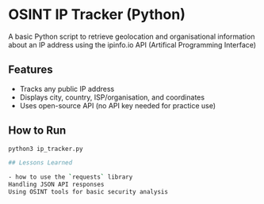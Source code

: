 # OSINT IP Tracker (Python)

A basic Python script to retrieve geolocation and organisational information about an IP address using the ipinfo.io API (Artifical Programming Interface)

## Features

- Tracks any public IP address
- Displays city, country, ISP/organisation, and coordinates
- Uses open-source API (no API key needed for practice use)

## How to Run

```bash
python3 ip_tracker.py

## Lessons Learned

- how to use the `requests` library
Handling JSON API responses
Using OSINT tools for basic security analysis